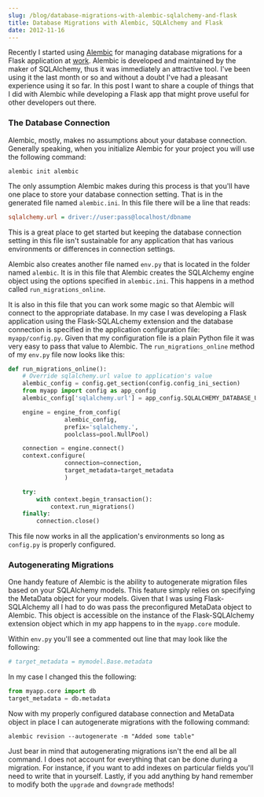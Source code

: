 ```yaml
---
slug: /blog/database-migrations-with-alembic-sqlalchemy-and-flask
title: Database Migrations with Alembic, SQLAlchemy and Flask
date: 2012-11-16
---
```

Recently I started using [Alembic](http://alembic.readthedocs.org/) for managing database migrations for a Flask application at [work](http://www.chatid.com/). Alembic is developed and maintained by the maker of SQLAlchemy, thus it was immediately an attractive tool. I've been using it the last month or so and without a doubt I've had a pleasant experience using it so far. In this post I want to share a couple of things that I did with Alembic while developing a Flask app that might prove useful for other developers out there.

### The Database Connection

Alembic, mostly, makes no assumptions about your database connection. Generally speaking, when you initialize Alembic for your project you will use the following command:

```shell
alembic init alembic
```

The only assumption Alembic makes during this process is that you'll have one place to store your database connection setting. That is in the generated file named `alembic.ini`. In this file there will be a line that reads:

```ini
sqlalchemy.url = driver://user:pass@localhost/dbname
```

This is a great place to get started but keeping the database connection setting in this file isn't sustainable for any application that has various environments or differences in connection settings.

Alembic also creates another file named `env.py` that is located in the folder named `alembic`. It is in this file that Alembic creates the SQLAlchemy engine object using the options specified in `alembic.ini`. This happens in a method called `run_migrations_online`.

It is also in this file that you can work some magic so that Alembic will connect to the appropriate database. In my case I was developing a Flask application using the Flask-SQLALchemy extension and the database connection is specified in the application configuration file: `myapp/config.py`. Given that my configuration file is a plain Python file it was very easy to pass that value to Alembic. The `run_migrations_online` method of my `env.py` file now looks like this:

```python
def run_migrations_online():
    # Override sqlalchemy.url value to application's value
    alembic_config = config.get_section(config.config_ini_section)
    from myapp import config as app_config
    alembic_config['sqlalchemy.url'] = app_config.SQLALCHEMY_DATABASE_URI

    engine = engine_from_config(
                alembic_config,
                prefix='sqlalchemy.',
                poolclass=pool.NullPool)

    connection = engine.connect()
    context.configure(
                connection=connection,
                target_metadata=target_metadata
                )

    try:
        with context.begin_transaction():
            context.run_migrations()
    finally:
        connection.close()
```

This file now works in all the application's environments so long as `config.py` is properly configured.

### Autogenerating Migrations

One handy feature of Alembic is the ability to autogenerate migration files based on your SQLAlchemy models. This feature simply relies on specifying the MetaData object for your models. Given that I was using Flask-SQLAlchemy all I had to do was pass the preconfigured MetaData object to Alembic. This object is accessible on the instance of the Flask-SQLAlchemy extension object which in my app happens to in the `myapp.core` module.

Within `env.py` you'll see a commented out line that may look like the following:

```python
# target_metadata = mymodel.Base.metadata
```

In my case I changed this the following:

```python
from myapp.core import db
target_metadata = db.metadata
```

Now with my properly configured database connection and MetaData object in place I can autogenerate migrations with the following command:

```shell
alembic revision --autogenerate -m "Added some table"
```

Just bear in mind that autogenerating migrations isn't the end all be all command. I does not account for everything that can be done during a migration. For instance, if you want to add indexes on particular fields you'll need to write that in yourself. Lastly, if you add anything by hand remember to modify both the `upgrade` and `downgrade` methods!